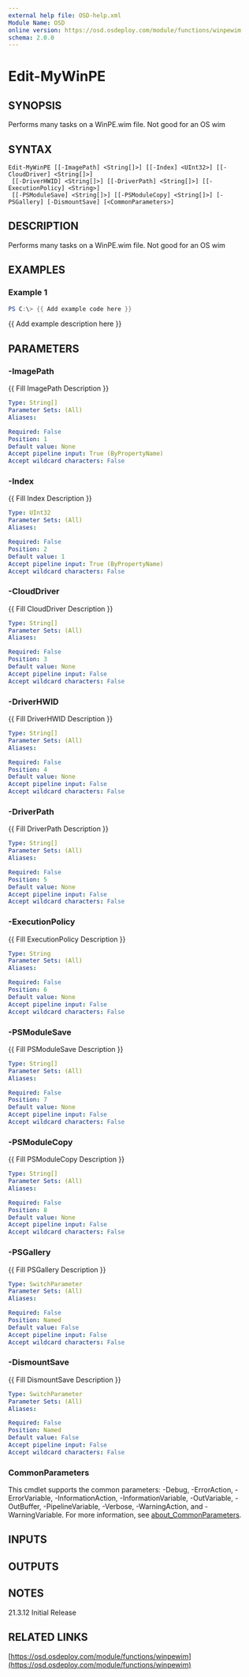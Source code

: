```yaml
---
external help file: OSD-help.xml
Module Name: OSD
online version: https://osd.osdeploy.com/module/functions/winpewim
schema: 2.0.0
---
```


# Edit-MyWinPE

## SYNOPSIS
Performs many tasks on a WinPE.wim file. 
Not good for an OS wim

## SYNTAX

```
Edit-MyWinPE [[-ImagePath] <String[]>] [[-Index] <UInt32>] [[-CloudDriver] <String[]>]
 [[-DriverHWID] <String[]>] [[-DriverPath] <String[]>] [[-ExecutionPolicy] <String>]
 [[-PSModuleSave] <String[]>] [[-PSModuleCopy] <String[]>] [-PSGallery] [-DismountSave] [<CommonParameters>]
```

## DESCRIPTION
Performs many tasks on a WinPE.wim file. 
Not good for an OS wim

## EXAMPLES

### Example 1
```powershell
PS C:\> {{ Add example code here }}
```

{{ Add example description here }}

## PARAMETERS

### -ImagePath
{{ Fill ImagePath Description }}

```yaml
Type: String[]
Parameter Sets: (All)
Aliases:

Required: False
Position: 1
Default value: None
Accept pipeline input: True (ByPropertyName)
Accept wildcard characters: False
```

### -Index
{{ Fill Index Description }}

```yaml
Type: UInt32
Parameter Sets: (All)
Aliases:

Required: False
Position: 2
Default value: 1
Accept pipeline input: True (ByPropertyName)
Accept wildcard characters: False
```

### -CloudDriver
{{ Fill CloudDriver Description }}

```yaml
Type: String[]
Parameter Sets: (All)
Aliases:

Required: False
Position: 3
Default value: None
Accept pipeline input: False
Accept wildcard characters: False
```

### -DriverHWID
{{ Fill DriverHWID Description }}

```yaml
Type: String[]
Parameter Sets: (All)
Aliases:

Required: False
Position: 4
Default value: None
Accept pipeline input: False
Accept wildcard characters: False
```

### -DriverPath
{{ Fill DriverPath Description }}

```yaml
Type: String[]
Parameter Sets: (All)
Aliases:

Required: False
Position: 5
Default value: None
Accept pipeline input: False
Accept wildcard characters: False
```

### -ExecutionPolicy
{{ Fill ExecutionPolicy Description }}

```yaml
Type: String
Parameter Sets: (All)
Aliases:

Required: False
Position: 6
Default value: None
Accept pipeline input: False
Accept wildcard characters: False
```

### -PSModuleSave
{{ Fill PSModuleSave Description }}

```yaml
Type: String[]
Parameter Sets: (All)
Aliases:

Required: False
Position: 7
Default value: None
Accept pipeline input: False
Accept wildcard characters: False
```

### -PSModuleCopy
{{ Fill PSModuleCopy Description }}

```yaml
Type: String[]
Parameter Sets: (All)
Aliases:

Required: False
Position: 8
Default value: None
Accept pipeline input: False
Accept wildcard characters: False
```

### -PSGallery
{{ Fill PSGallery Description }}

```yaml
Type: SwitchParameter
Parameter Sets: (All)
Aliases:

Required: False
Position: Named
Default value: False
Accept pipeline input: False
Accept wildcard characters: False
```

### -DismountSave
{{ Fill DismountSave Description }}

```yaml
Type: SwitchParameter
Parameter Sets: (All)
Aliases:

Required: False
Position: Named
Default value: False
Accept pipeline input: False
Accept wildcard characters: False
```

### CommonParameters
This cmdlet supports the common parameters: -Debug, -ErrorAction, -ErrorVariable, -InformationAction, -InformationVariable, -OutVariable, -OutBuffer, -PipelineVariable, -Verbose, -WarningAction, and -WarningVariable. For more information, see [about_CommonParameters](http://go.microsoft.com/fwlink/?LinkID=113216).

## INPUTS

## OUTPUTS

## NOTES
21.3.12  Initial Release

## RELATED LINKS

[https://osd.osdeploy.com/module/functions/winpewim](https://osd.osdeploy.com/module/functions/winpewim)

